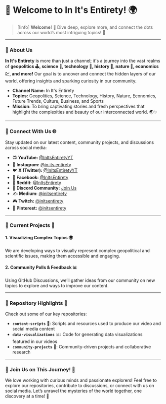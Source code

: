 # 👋 Welcome to **In It's Entirety**! 🌍

> [!info] **Welcome!**
> 🌌 Dive deep, explore more, and connect the dots across our world’s most intriguing topics! 🌌

---

### 🔹 About Us
**In It's Entirety** is more than just a channel; it's a journey into the vast realms of **geopolitics 🕹️, science 🧬, technology 🚀, history 📜, nature 🌿, economics 💹, and more!** Our goal is to uncover and connect the hidden layers of our world, offering insights and sparking curiosity in our community.

- **Channel Name:** In It's Entirety
- **Topics:** Geopolitics, Science, Technology, History, Nature, Economics, Future Trends, Culture, Business, and Sports
- **Mission:** To bring captivating stories and fresh perspectives that highlight the complexities and beauty of our interconnected world. 🌏✨

---

### 🔹 Connect With Us 🌐
Stay updated on our latest content, community projects, and discussions across social media:

- 📺 **YouTube:** [@InItsEntiretyYT](https://www.youtube.com/@InItsEntiretyYT)
- 📸 **Instagram:** [@in.its.entirety](https://instagram.com/in.its.entirety/)
- 🐦 **X (Twitter):** [@InItsEntiretyYT](https://twitter.com/InItsEntiretyYT)
- 👥 **Facebook:** [@InItsEntirety](https://facebook.com/profile.php?id=61567896805257)
- 👾 **Reddit:** [@InItsEntirety](https://www.reddit.com/r/InItsEntirety/)
- 💬 **Discord Community:** [Join Us](https://discord.gg/wzVXseJJ)
- ✍️ **Medium:** [@initsentirety](https://medium.com/@initsentirety)
- 🎮 **Twitch:** [@initsentirety](https://www.twitch.tv/initsentirety)
- 📌 **Pinterest:** [@initsentirety](https://www.pinterest.com/initsentirety/)

---

### 🔹 Current Projects 🚀
#### **1. Visualizing Complex Topics** 🌍
We are developing ways to visually represent complex geopolitical and scientific issues, making them accessible and engaging.

#### **2. Community Polls & Feedback** 📊
Using GitHub Discussions, we’ll gather ideas from our community on new topics to explore and ways to improve our content.

---

### 🔹 Repository Highlights 🌟
Check out some of our key repositories:

- **`content-scripts`** 📜: Scripts and resources used to produce our video and social media content
- **`data-visualizations`** 📊: Code for generating data visualizations featured in our videos
- **`community-projects`** 🤝: Community-driven projects and collaborative research

---

### 📢 **Join Us on This Journey!** 🎉
We love working with curious minds and passionate explorers! Feel free to explore our repositories, contribute to discussions, or connect with us on social media. Let’s unravel the mysteries of the world together, one discovery at a time! 🌌

